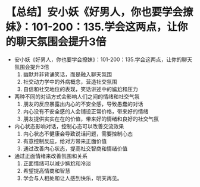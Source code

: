 # 【总结】安小妖《好男人，你也要学会撩妹》：101-200：135.学会这两点，让你的聊天氛围会提升3倍

-   安小妖《好男人，你也要学会撩妹》：101-200：135.学会这两点，让你的聊天氛围会提升3倍
    1.  幽默并非背诵笑话，而是融入聊天氛围
    2.  社交动力学中的外病概念，营造社交氛围
    3.  自信和社交地位的表现，笑话讲述中的尴尬和压力
-   两种不同的对话方式会影响人们之间的情绪和社交气氛
    1.  朋友的反应暴露出内心的不安全感，导致愚蠢的对话
    2.  内心没有不安全感的人会铺设正常价格，带来好的情绪
    3.  朋友提供实实在在的价值，带来好的情绪和良好的社交气氛
-   内心状态影响对话，控制心态可以改善交流效果
    1.  内心状态不健康会导致说话问题，需要控制心态
    2.  有意控制反应，给对方带来正面价值
    3.  通过改善内心状态，提高社交智商和情绪价值
-   通过正面情绪来改善氛围和关系
    1.  正面情绪可以减少尴尬和冷淡
    2.  希望提高情商和智慧
    3.  学会与人相处和让人感到快乐，明天再见。